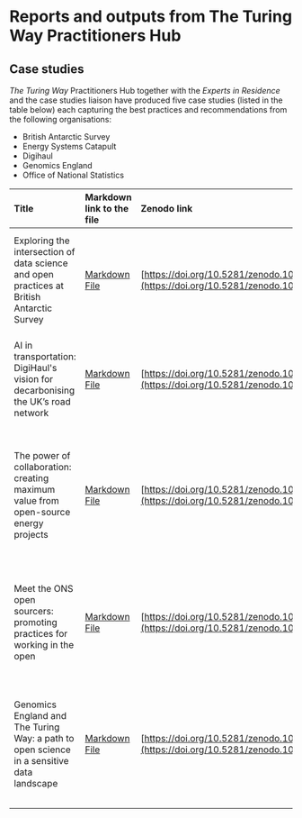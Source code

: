 # Reports and outputs from The Turing Way Practitioners Hub

## Case studies

*The Turing Way* Practitioners Hub together with the *Experts in Residence* and the case studies liaison have produced five case studies (listed in the table below) each capturing the best practices and recommendations from the following organisations: 
* British Antarctic Survey
* Energy Systems Catapult
* Digihaul
* Genomics England
* Office of National Statistics

| Title | Markdown link to the file | Zenodo link | Authors and Contributors |
|:------|:------|:------|:------|
| Exploring the intersection of data science and open practices at British Antarctic Survey | [Markdown File](./case-studies-and-reports/case-studies/2023_turing_way_practitioners_hub_BAS_case_study.md) | [https://doi.org/10.5281/zenodo.10337801](https://doi.org/10.5281/zenodo.10337801) | Gillespie, S. Byrne, J. Clark, M. Gascoyne, M. Stephenson, L. Araujo Alvarez, A. Whitaker, K. Sharan, M. |
| AI in transportation: DigiHaul's vision for decarbonising the UK’s road network | [Markdown File](./case-studies-and-reports/case-studies/2023_turing_way_practitioners_hub_DigiHaul_case_study.md) | [https://doi.org/10.5281/zenodo.10338551](https://doi.org/10.5281/zenodo.10338551) | Gillespie, S., Vasconcellos, F., Willmor, M., Tang, W., Araujo Alvarez, A., Whitaker, K., Sharan, M. |
| The power of collaboration: creating maximum value from open-source energy projects | [Markdown File](./case-studies-and-reports/case-studies/2023_turing_way_practitioners_hub_ESC_case_study.md) | [https://doi.org/10.5281/zenodo.10338376](https://doi.org/10.5281/zenodo.10338376)  | Gillespie, S., Halford, A., Jones, C., Roberts, D., Morrison, R., Young, S., So, S., Haben, S., Araujo Alvarez, A., Whitaker, K., Killoran, L., Sharan, M. |
| Meet the ONS open sourcers: promoting practices for working in the open | [Markdown File](./case-studies-and-reports/case-studies/2023_turing_way_practitioners_hub_ONS_case_study.md) | [https://doi.org/10.5281/zenodo.10338293](https://doi.org/10.5281/zenodo.10338293)   | Gillespie, S., Rich, D. S., Ross, L., Bowen, R., Hemsi, R., Araujo Alvarez, A., Bennett, A., Whitaker, K., Sharan, M. |
| Genomics England and The Turing Way: a path to open science in a sensitive data landscape | [Markdown File](./case-studies-and-reports/case-studies/2023_turing_way_practitioners_hub_GEL_case_study.md) | [https://doi.org/10.5281/zenodo.10338456](https://doi.org/10.5281/zenodo.10338456)  | Gillespie, S., Rendon, A., Mackintosh, M., Banner, N., Sonabend, R., Araujo Alvarez, A., Whitaker, K., Sharan, M., Hellon, V. |
  


